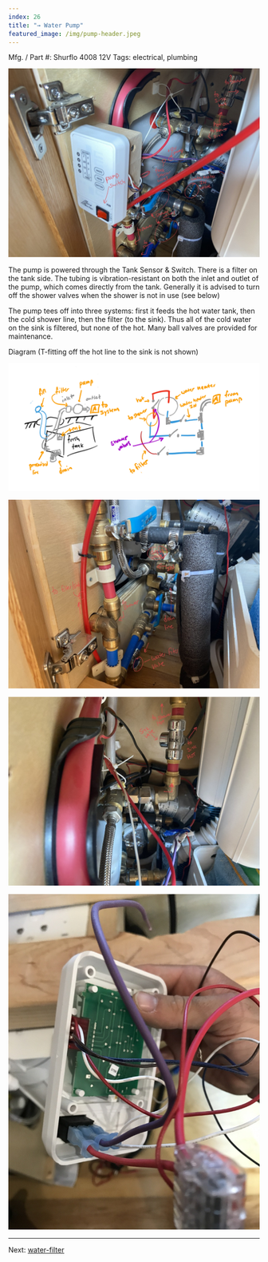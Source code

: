 ```yaml
---
index: 26
title: "→ Water Pump"
featured_image: /img/pump-header.jpeg
---
```


Mfg. / Part #: Shurflo 4008 12V 
Tags: electrical, plumbing

![pump-header.jpeg](img/pump-header.jpeg)

The pump is powered through the Tank Sensor & Switch. There is a filter on the tank side. The tubing is vibration-resistant on both the inlet and outlet of the pump, which comes directly from the tank.
Generally it is advised to turn off the shower valves when the shower is not in use (see below)

The pump tees off into three systems: first it feeds the hot water tank, then the cold shower line, then the filter (to the sink). Thus all of the cold water on the sink is filtered, but none of the hot. Many ball valves are provided for maintenance.

Diagram (T-fitting off the hot line to the sink is not shown)

![tanks-header](img/tanks-header.png)

![plumbing-header-2.jpeg](img/plumbing-header-2.jpeg)

![BB54BDDC-59DF-4EAE-A1AE-C1DC63C7CEA2.jpeg](img/BB54BDDC-59DF-4EAE-A1AE-C1DC63C7CEA2.jpeg)

![plumbing-control-panel](img/plumbing-control-panel.jpg)

---

Next: [water-filter](water-filter.md)